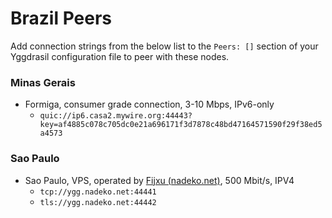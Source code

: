 # Brazil Peers

Add connection strings from the below list to the `Peers: []` section of your
Yggdrasil configuration file to peer with these nodes.

### Minas Gerais

* Formiga, consumer grade connection, 3-10 Mbps, IPv6-only
  * `quic://ip6.casa2.mywire.org:44443?key=af4885c078c705dc0e21a696171f3d7878c48bd47164571590f29f38ed5a4573`

### Sao Paulo

* Sao Paulo, VPS, operated by [Fijxu (nadeko.net)](https://nadeko.net), 500 Mbit/s, IPV4
  * `tcp://ygg.nadeko.net:44441`
  * `tls://ygg.nadeko.net:44442`
